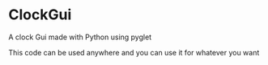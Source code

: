 # ClockGui
A clock Gui made with Python using pyglet

 This code can be used anywhere and you can use it for whatever you want
